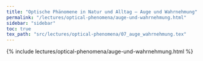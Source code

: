 ```yaml
---
title: "Optische Phänomene in Natur und Alltag – Auge und Wahrnehmung"
permalink: "/lectures/optical-phenomena/auge-und-wahrnehmung.html"
sidebar: "sidebar"
toc: true
tex_path: "src/lectures/optical-phenomena/07_auge_wahrnehmung.tex"
---
```


{% include lectures/optical-phenomena/auge-und-wahrnehmung.html %}